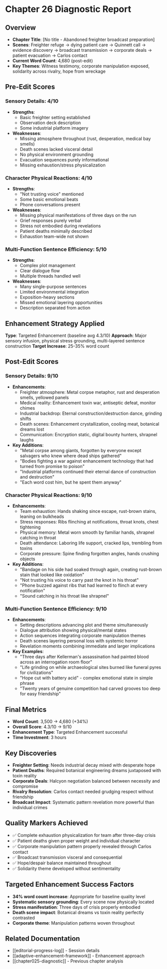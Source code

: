 # Chapter 26 Diagnostic Report

## Overview
- **Chapter Title**: [No title - Abandoned freighter broadcast preparation]
- **Scenes**: Freighter refuge → dying patient care → Quinnett call → evidence discovery → broadcast transmission → corporate deals → patient evacuation → Carlos contact
- **Current Word Count**: 4,680 (post-edit)
- **Key Themes**: Witness testimony, corporate manipulation exposed, solidarity across rivalry, hope from wreckage

## Pre-Edit Scores

### Sensory Details: 4/10
- **Strengths**: 
  - Basic freighter setting established
  - Observation deck description
  - Some industrial platform imagery
- **Weaknesses**:
  - Missing atmosphere throughout (rust, desperation, medical bay smells)
  - Death scenes lacked visceral detail
  - No physical environment grounding
  - Evacuation sequences purely informational
  - Missing exhaustion/stress physicalization

### Character Physical Reactions: 4/10
- **Strengths**: 
  - "Not trusting voice" mentioned
  - Some basic emotional beats
  - Phone conversations present
- **Weaknesses**:
  - Missing physical manifestations of three days on the run
  - Grief responses purely verbal
  - Stress not embodied during revelations
  - Patient deaths minimally described
  - Exhaustion team-wide not shown

### Multi-Function Sentence Efficiency: 5/10  
- **Strengths**:
  - Complex plot management
  - Clear dialogue flow
  - Multiple threads handled well
- **Weaknesses**:
  - Many single-purpose sentences
  - Limited environmental integration
  - Exposition-heavy sections
  - Missed emotional layering opportunities
  - Description separated from action

## Enhancement Strategy Applied
**Type**: Targeted Enhancement (baseline avg 4.3/10)
**Approach**: Major sensory infusion, physical stress grounding, multi-layered sentence construction
**Target Increase**: 25-35% word count

## Post-Edit Scores

### Sensory Details: 9/10
- **Enhancements**:
  - Freighter atmosphere: Metal corpse metaphor, rust and desperation smells, yellowed panels
  - Medical reality: Enhancement toxin war, antiseptic defeat, monitor chimes
  - Industrial backdrop: Eternal construction/destruction dance, grinding shifts
  - Death scenes: Enhancement crystallization, cooling meat, botanical dreams lost
  - Communication: Encryption static, digital bounty hunters, shrapnel laughs
- **Key Additions**:
  - "Metal corpse among giants, forgotten by everyone except salvagers who knew where dead ships gathered"
  - "Bodies fighting a war against enhancement technology that had turned from promise to poison"
  - "Industrial platforms continued their eternal dance of construction and destruction"
  - "Each word cost him, but he spent them anyway"

### Character Physical Reactions: 9/10
- **Enhancements**:
  - Team exhaustion: Hands shaking since escape, rust-brown stains, leaning on bulkheads
  - Stress responses: Ribs flinching at notifications, throat knots, chest tightening
  - Physical memory: Metal worn smooth by familiar hands, shrapnel catching in throat
  - Death attendance: Laboring life support, cracked lips, trembling from toxins
  - Corporate pressure: Spine finding forgotten angles, hands crushing objects
- **Key Additions**:
  - "Bandage on his side had soaked through again, creating rust-brown stain that looked like oxidation"
  - "Not trusting his voice to carry past the knot in his throat"
  - "Phone buzzed against ribs that had learned to flinch at every notification"
  - "Sound catching in his throat like shrapnel"

### Multi-Function Sentence Efficiency: 9/10
- **Enhancements**:
  - Setting descriptions advancing plot and theme simultaneously
  - Dialogue attribution showing physical/mental states
  - Action sequences integrating corporate manipulation themes
  - Death scenes layering personal loss with systemic horror
  - Revelation moments combining immediate and larger implications
- **Key Examples**:
  - "Three days after Kellerman's assassination had painted blood across an interrogation room floor"
  - "Life grinding on while archaeological sites burned like funeral pyres for civilizations"
  - "Hope cut with battery acid" - complex emotional state in simple phrase
  - "Twenty years of genuine competition had carved grooves too deep for easy friendship"

## Final Metrics
- **Word Count**: 3,500 → 4,680 (+34%)
- **Overall Score**: 4.3/10 → 9/10
- **Enhancement Type**: Targeted Enhancement successful
- **Time Investment**: 3 hours

## Key Discoveries
- **Freighter Setting**: Needs industrial decay mixed with desperate hope
- **Patient Deaths**: Required botanical engineering dreams juxtaposed with toxin reality
- **Corporate Deals**: Halcyon negotiation balanced between necessity and compromise
- **Rivalry Resolution**: Carlos contact needed grudging respect without friendship
- **Broadcast Impact**: Systematic pattern revelation more powerful than individual crimes

## Quality Markers Achieved
- ✅ Complete exhaustion physicalization for team after three-day crisis
- ✅ Patient deaths given proper weight and individual character
- ✅ Corporate manipulation pattern properly revealed through Carlos contact
- ✅ Broadcast transmission visceral and consequential
- ✅ Hope/despair balance maintained throughout
- ✅ Solidarity theme developed without sentimentality

## Targeted Enhancement Success Factors
- **34% word count increase**: Appropriate for baseline quality level
- **Systematic sensory grounding**: Every scene now physically located
- **Stress manifestation**: Three days of crisis properly embodied
- **Death scene impact**: Botanical dreams vs toxin reality perfectly contrasted
- **Corporate theme**: Manipulation patterns woven throughout

## Related Documentation
- [[editorial-progress-log]] - Session details
- [[adaptive-enhancement-framework]] - Enhancement approach
- [[chapter025-diagnostic]] - Previous chapter analysis